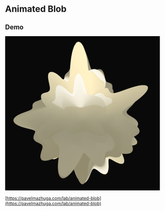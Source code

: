 # Animated Blob

## Demo

![Preview](preview.jpeg)

[https://pavelmazhuga.com/lab/animated-blob](https://pavelmazhuga.com/lab/animated-blob)
